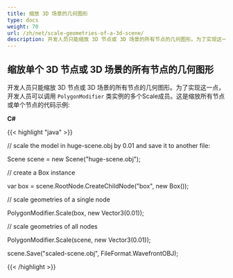 ```yaml
---
title: 缩放 3D 场景的几何图形
type: docs
weight: 70
url: /zh/net/scale-geometries-of-a-3d-scene/
description: 开发人员只能缩放 3D 节点或 3D 场景的所有节点的几何图形。为了实现这一点，开发人员可以调用PolygonModifier类实例的多个Scale成员。
---
```

##  **缩放单个 3D 节点或 3D 场景的所有节点的几何图形**
开发人员只能缩放 3D 节点或 3D 场景的所有节点的几何图形。为了实现这一点，开发人员可以调用 `PolygonModifier` 类实例的多个Scale成员。这是缩放所有节点或单个节点的代码示例:



**C#**

{{< highlight "java" >}}

 // scale the model in huge-scene.obj by 0.01 and save it to another file:

Scene scene = new Scene("huge-scene.obj");

// create a Box instance

var box = scene.RootNode.CreateChildNode("box", new Box());

// scale geometries of a single node

PolygonModifier.Scale(box, new Vector3(0.01));

// scale geometries of all nodes

PolygonModifier.Scale(scene, new Vector3(0.01));

scene.Save("scaled-scene.obj", FileFormat.WavefrontOBJ);

{{< /highlight >}}
